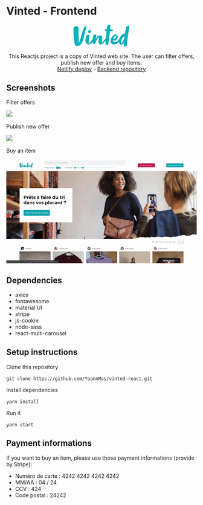 # Vinted - Frontend

<div align="center">
<img src="./src/assets/img/Vinted_logo.png" width="150px"/>

This Reactjs project is a copy of Vinted web site. The user can filter offers, publish new offer and buy items.
<br/>
<a href="https://vinted-yoann.netlify.app/">Netlify deploy</a> - <a href="https://github.com/YoannMas/vinted-API">Backend repository</a> 
</div>

## Screenshots

Filter offers

<img src="./src/assets/img/filter2.gif"/>
</br>

Publish new offer

<img src="./src/assets/img/publish.gif"/>
</br>

Buy an item

<img src="./src/assets/img/payment.gif"/>

## Dependencies

- axios
- fontawesome
- material UI
- stripe
- js-cookie
- node-sass
- react-multi-carousel


## Setup instructions

Clone this repository 

```
git clone https://github.com/YoannMas/vinted-react.git
```

Install dependencies

```
yarn install
```

Run it

```
yarn start
```
## Payment informations

If you want to buy an item, please use those payment informations (provide by Stripe):
- Numéro de carte : 4242 4242 4242 4242
- MM/AA : 04 / 24
- CCV : 424
- Code postal : 24242
